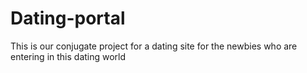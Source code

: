 # Dating-portal
This is our conjugate project for a dating site for the newbies who are entering in this dating world

